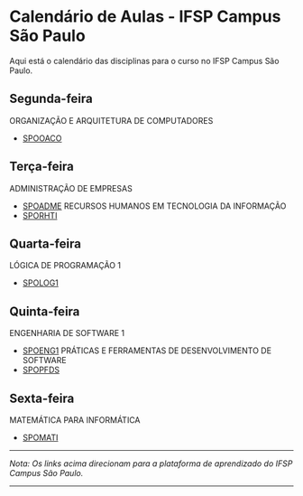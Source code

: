 # Calendário de Aulas - IFSP Campus São Paulo

Aqui está o calendário das disciplinas para o curso no IFSP Campus São Paulo.

## Segunda-feira
  ORGANIZAÇÃO E ARQUITETURA DE COMPUTADORES
- [SPOOACO](https://eadcampus.spo.ifsp.edu.br/course/view.php?id=5733)

## Terça-feira

  ADMINISTRAÇÃO DE EMPRESAS
- [SPOADME](https://eadcampus.spo.ifsp.edu.br/course/view.php?id=6143)
  RECURSOS HUMANOS EM TECNOLOGIA DA INFORMAÇÃO
- [SPORHTI](https://eadcampus.spo.ifsp.edu.br/course/view.php?id=1941)

## Quarta-feira

  LÓGICA DE PROGRAMAÇÃO 1
- [SPOLOG1](https://eadcampus.spo.ifsp.edu.br/course/view.php?id=7493)

## Quinta-feira

  ENGENHARIA DE SOFTWARE 1
- [SPOENG1](https://eadcampus.spo.ifsp.edu.br/user/index.php?id=8210)
  PRÁTICAS E FERRAMENTAS DE DESENVOLVIMENTO DE SOFTWARE
- [SPOPFDS](https://eadcampus.spo.ifsp.edu.br/course/view.php?id=4353)

## Sexta-feira

  MATEMÁTICA PARA INFORMÁTICA
- [SPOMATI](https://eadcampus.spo.ifsp.edu.br/course/view.php?id=8889)

---

*Nota: Os links acima direcionam para a plataforma de aprendizado do IFSP Campus São Paulo.*

---
